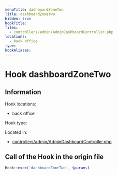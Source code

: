 ```yaml
---
menuTitle: dashboardZoneTwo
Title: dashboardZoneTwo
hidden: true
hookTitle: 
files:
  - controllers/admin/AdminDashboardController.php
locations:
  - back office
type: 
hookAliases:
---
```


# Hook dashboardZoneTwo

## Information

Hook locations: 
  - back office

Hook type: 

Located in: 
  - [controllers/admin/AdminDashboardController.php](https://github.com/PrestaShop/PrestaShop/blob/8.0.x/controllers/admin/AdminDashboardController.php)

## Call of the Hook in the origin file

```php
Hook::exec('dashboardZoneTwo', $params)
```